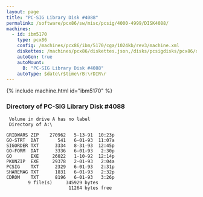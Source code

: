 ```yaml
---
layout: page
title: "PC-SIG Library Disk #4088"
permalink: /software/pcx86/sw/misc/pcsig/4000-4999/DISK4088/
machines:
  - id: ibm5170
    type: pcx86
    config: /machines/pcx86/ibm/5170/cga/1024kb/rev3/machine.xml
    diskettes: /machines/pcx86/diskettes.json,/disks/pcsigdisks/pcx86/diskettes.json
    autoGen: true
    autoMount:
      B: "PC-SIG Library Disk #4088"
    autoType: $date\r$time\rB:\rDIR\r
---
```


{% include machine.html id="ibm5170" %}

### Directory of PC-SIG Library Disk #4088

     Volume in drive A has no label
     Directory of A:\

    GRIDWARS ZIP    270962   5-13-91  10:23p
    GO-STRT  DAT       541   6-01-93  11:07a
    SIGORDER TXT      3334   8-31-93  12:45p
    GO-FORM  DAT      3336   6-01-93   2:30p
    GO       EXE     26022   1-10-92  12:14p
    PKUNZIP  EXE     29378   2-01-93   2:04a
    PCSIG    TXT      2329   6-01-93   2:31p
    SHAREMAG TXT      1831   6-01-93   2:32p
    CDROM    TXT      8196   6-01-93   3:26p
            9 file(s)     345929 bytes
                           11264 bytes free
